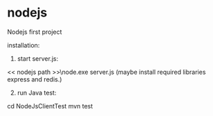 # nodejs
Nodejs first project

installation:

1. start server.js:

<< nodejs path >>\node.exe server.js
(maybe install required libraries express and redis.)

2. run Java test:

cd NodeJsClientTest
mvn test
